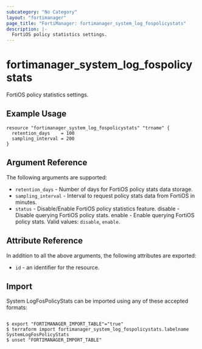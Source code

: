 ```yaml
---
subcategory: "No Category"
layout: "fortimanager"
page_title: "FortiManager: fortimanager_system_log_fospolicystats"
description: |-
  FortiOS policy statistics settings.
---
```


# fortimanager_system_log_fospolicystats
FortiOS policy statistics settings.

## Example Usage

```hcl
resource "fortimanager_system_log_fospolicystats" "trname" {
  retention_days    = 100
  sampling_interval = 200
}
```

## Argument Reference


The following arguments are supported:


* `retention_days` - Number of days for FortiOS policy stats data storage.
* `sampling_interval` - Interval to request policy stats data from FortiOS in minutes.
* `status` - Disable/Enable FortiOS policy statistics feature. disable - Disable querying FortiOS policy stats. enable - Enable querying FortiOS policy stats. Valid values: `disable`, `enable`.



## Attribute Reference

In addition to all the above arguments, the following attributes are exported:
* `id` - an identifier for the resource.

## Import

System LogFosPolicyStats can be imported using any of these accepted formats:
```

$ export "FORTIMANAGER_IMPORT_TABLE"="true"
$ terraform import fortimanager_system_log_fospolicystats.labelname SystemLogFosPolicyStats
$ unset "FORTIMANAGER_IMPORT_TABLE"
```

